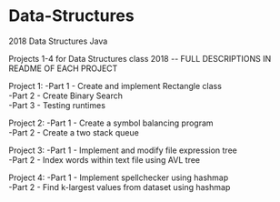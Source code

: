 # Data-Structures
2018 Data Structures Java

Projects 1-4 for Data Structures class 2018 -- FULL DESCRIPTIONS IN README OF EACH PROJECT

Project 1: 
-Part 1 - Create and implement Rectangle class  
-Part 2 - Create Binary Search  
-Part 3 - Testing runtimes  
             
Project 2: 
-Part 1 - Create a symbol balancing program  
-Part 2 - Create a two stack queue   
             
Project 3: 
-Part 1 - Implement and modify file expression tree  
-Part 2 - Index words within text file using AVL tree  
             
Project 4: 
-Part 1 - Implement spellchecker using hashmap  
-Part 2 - Find k-largest values from dataset using hashmap  
